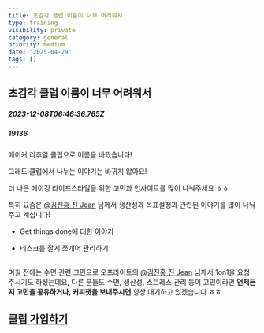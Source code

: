```yaml
---
title: 초감각 클럽 이름이 너무 어려워서
type: training
visibility: private
category: general
priority: medium
date: '2025-04-29'
tags: []
---
```

## 초감각 클럽 이름이 너무 어려워서
##### 2023-12-08T06:46:36.765Z
##### 19136

<p>메이커 리추얼 클럽으로 이름을 바꿨습니다!</p><p></p><p>그래도 클럽에서 나누는 이야기는 바뀌지 않아요!</p><p>더 나은 메이킹 라이프스타일을 위한 고민과 인사이트를 많이 나눠주세요 ㅎㅎ</p><p></p><p>특히 요즘은 <a target="_blank" rel="noopener noreferrer nofollow" class="text-blue-500 hover:text-blue-300 no-underline text-blue-500 hover:text-blue-300 no-underline text-blue-500 hover:text-blue-300 no-underline text-blue-500 hover:text-blue-300 no-underline text-blue-500 hover:text-blue-300 transition-colors cursor-pointer no-underline" href="/@offlight_jean">@김진홍 진 Jean</a> 님께서 생산성과 목표설정과 관련된 이야기를 많이 나눠주고 계십니다!</p><ul><li><p>Get things done에 대한 이야기</p></li></ul><div class="bookmark" data="{&quot;metadata&quot;:{&quot;title&quot;:&quot;초감각을 방해하는 Stuff들을 Task로 만드는 방법 feat. GTD | Disquiet*&quot;,&quot;description&quot;:&quot;클럽 조인한 김에 저도 최근에 뇌가 뭔가 절여진 느낌이 들어서 방법을 찾다가 시도해보고 효과를 좀 보고있는 방법을 공유드리고자 글 적어봅니다. 배운 내용은 데이비드 앨런의 Getting Things done에 나오는 내용입니다.우리가 진짜 생산적으로 되기위해선, 어떤 ...&quot;,&quot;language&quot;:&quot;en&quot;,&quot;type&quot;:&quot;website&quot;,&quot;url&quot;:&quot;https://disquiet.io/@offlight_jean/makerlog/%EC%B4%88%EA%B0%90%EA%B0%81%EC%9D%84-%EB%B0%A9%ED%95%B4%ED%95%98%EB%8A%94-stuff%EB%93%A4%EC%9D%84-task%EB%A1%9C-%EB%A7%8C%EB%93%9C%EB%8A%94-%EB%B0%A9%EB%B2%95-feat-gtd&quot;,&quot;provider&quot;:&quot;disquiet&quot;,&quot;image&quot;:&quot;https://media.disquiet.io/images/makerlog/5e64dfb243c67b97aed6552460bdf772c689a2a537432d54b9ac42e25e22a43e?f=jpeg&quot;,&quot;icon&quot;:&quot;https://disquiet.io/favicons/apple-icon-152.png&quot;}}"></div><ul><li><p>테스크를 잘게 쪼개어 관리하기</p></li></ul><div class="bookmark" data="{&quot;metadata&quot;:{&quot;title&quot;:&quot;태스크 관리의 단계별 전략: 분할정복법으로 업무 생산성 높이기 | Disquiet*&quot;,&quot;description&quot;:&quot;처리해야 할 태스크를 마주할 때 너무 큰 시간과 에너지를 필요한 것처럼 보여 압도당하는 느낌을 받으신 적이 있나요? 실제로 많은 분들과 서비스 온보딩을 진행하며 실제로 하루의 업무 계획을 지켜보고 도와드리다 보면 업무를 적정한 수준으로 나누는 것에 많은 어려움을 느끼십...&quot;,&quot;language&quot;:&quot;en&quot;,&quot;type&quot;:&quot;website&quot;,&quot;url&quot;:&quot;https://disquiet.io/@offlight_jean/makerlog/%ED%83%9C%EC%8A%A4%ED%81%AC-%EA%B4%80%EB%A6%AC%EC%9D%98-%EB%8B%A8%EA%B3%84%EB%B3%84-%EC%A0%84%EB%9E%B5-%EB%B6%84%ED%95%A0%EC%A0%95%EB%B3%B5%EB%B2%95%EC%9C%BC%EB%A1%9C-%EC%97%85%EB%AC%B4-%EC%83%9D%EC%82%B0%EC%84%B1-%EB%86%92%EC%9D%B4%EA%B8%B0&quot;,&quot;provider&quot;:&quot;disquiet&quot;,&quot;image&quot;:&quot;https://media.disquiet.io/images/makerlog/084fd1b051cc55562045b03e7a50294b599336b537eabfcf6f0d3adf5d5aeee1?f=jpeg&quot;,&quot;icon&quot;:&quot;https://disquiet.io/favicons/apple-icon-152.png&quot;}}"></div><h2></h2><p>며칠 전에는 수면 관련 고민으로 오프라이트의 <a target="_blank" rel="noopener noreferrer nofollow" class="text-blue-500 hover:text-blue-300 no-underline text-blue-500 hover:text-blue-300 transition-colors cursor-pointer no-underline" href="/@offlight_jean">@김진홍 진 Jean</a> 님께서 1on1을 요청 주시기도 하셨는데요, 다른 분들도 수면, 생산성, 스트레스 관리 등이 고민이라면 <strong>언제든지 고민을 공유하거나, 커피챗을 보내주시면</strong> 항상 대기하고 있겠습니다 ㅎㅎ</p><p></p><h2><a target="_blank" rel="noopener noreferrer nofollow" class="text-blue-500 hover:text-blue-300 no-underline text-blue-500 hover:text-blue-300 no-underline text-blue-500 hover:text-blue-300 no-underline text-blue-500 hover:text-blue-300 no-underline text-blue-500 hover:text-blue-300 no-underline" href="https://disquiet.io/club/brain">클럽 가입하기</a></h2><div class="bookmark" data="{&quot;metadata&quot;:{&quot;title&quot;:&quot;메이커 리추얼 클럽 | Disquiet*&quot;,&quot;description&quot;:&quot;메이커들이 리추얼을 만들기 위해 경험을 공유하는 메이커 클럽&quot;,&quot;language&quot;:&quot;en&quot;,&quot;type&quot;:&quot;website&quot;,&quot;url&quot;:&quot;https://disquiet.io/club/brain&quot;,&quot;provider&quot;:&quot;disquiet&quot;,&quot;image&quot;:&quot;https://assets.disquiet.io/images/club/thumbnail/1f633313292379e599671f8745d24af72dbc6916d602dccba8ec697ccf618acf&quot;,&quot;icon&quot;:&quot;https://disquiet.io/favicons/apple-icon-152.png&quot;}}"></div>
